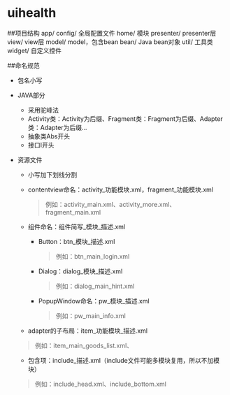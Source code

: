 # uihealth
##项目结构
	app/
		config/					全局配置文件
		home/					模块
			presenter/			presenter层
			view/				view层
		model/					model，包含bean
			bean/				Java bean对象
		util/					工具类
		widget/					自定义控件
	
##命名规范
*	包名小写
*	JAVA部分
	*	采用驼峰法
	*	Activity类：Activity为后缀、Fragment类：Fragment为后缀、Adapter类：Adapter为后缀...
	*	抽象类Abs开头
	*	接口I开头

*	资源文件
	*	小写加下划线分割
	*	contentview命名：activity_功能模块.xml，fragment_功能模块.xml
	
        >例如：activity_main.xml、activity_more.xml、fragment_main.xml
    *	组件命名：组件简写\_模块\_描述.xml
    	*	Button：btn\_模块\_描述.xml
    	
    		>例如：btn\_main\_login.xml
		*	Dialog：dialog\_模块\_描述.xml
		
       		>例如：dialog\_main\_hint.xml       
		*	PopupWindow命名：pw\_模块\_描述.xml
			
       		>例如：pw\_main\_info.xml
    *	adapter的子布局：item\_功能模块\_描述.xml
    
       >例如：item_main_goods_list.xml、
	*	包含项：include_描述.xml（include文件可能多模块复用，所以不加模块）
	
       >例如：include_head.xml、include_bottom.xml
